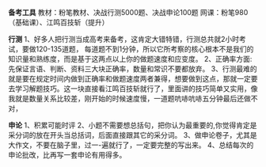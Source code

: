 **备考工具**
教材：粉笔教材、决战行测5000题、决战申论100题
网课：粉笔980（基础课）、江鸣百技斩（提升）

**行测**
1、好多人把行测当成高考来备考，这肯定大错特错，行测总共就2小时考试，要做120-135道题， 每道题不到1分钟，所以它所考察的核心根本不是我们的知识量和熟练度，而是基于这两点以上你的做题速度和应变度。
2、正确率方面:先保证言语、判断、资料三大块正确率，数量和常识不要都放弃。
3、行测最难的就是要在规定时间内做到正确率和做题速度两者兼得，想要做到这点，那就一定要去学习解题技巧。这一块直接看江鸣百技斩就行了，里面讲的技巧简单又实用，像我就是数量关系比较差，刚开始的时候速度慢，一道题吭哧吭哧五分钟最后还做不对，

**申论**
1、积累可能时评
2、小题不需要想总括句，把你认为最重要的,你觉得肯定是采分词的放在开头当总括词，后面直接跟其它的采分词。
3、做申论卷子，尤其是大作文，不要在脑子里，过一-遍就行了，一定要完整的写出来。
4、总结每次的申论批改，比再写一套申论有用得多。